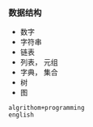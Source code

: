 

### 数据结构
- 数字
- 字符串
- 链表
- 列表， 元组
- 字典， 集合
- 树
- 图




```text 
algrithom+programming
english

```
